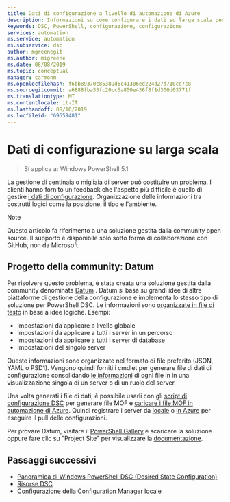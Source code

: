 ```yaml
---
title: Dati di configurazione a livello di automazione di Azure
description: Informazioni su come configurare i dati su larga scala per la configurazione dello stato in automazione di Azure.
keywords: DSC, PowerShell, configurazione, configurazione
services: automation
ms.service: automation
ms.subservice: dsc
author: mgreenegit
ms.author: migreene
ms.date: 08/08/2019
ms.topic: conceptual
manager: carmonm
ms.openlocfilehash: f6bb89370c85389d6c41306ed224d27d710cd7c8
ms.sourcegitcommit: a6888fba33fc20cc6a850e436f8f1d300d03771f
ms.translationtype: MT
ms.contentlocale: it-IT
ms.lasthandoff: 08/16/2019
ms.locfileid: "69559481"
---
```

# <a name="configuration-data-at-scale"></a>Dati di configurazione su larga scala

> Si applica a: Windows PowerShell 5.1

La gestione di centinaia o migliaia di server può costituire un problema.
I clienti hanno fornito un feedback che l'aspetto più difficile è quello di gestire [i dati di configurazione](/powershell/dsc/configurations/configdata).
Organizzazione delle informazioni tra costrutti logici come la posizione, il tipo e l'ambiente.

> [!NOTE]
> Questo articolo fa riferimento a una soluzione gestita dalla community open source.
> Il supporto è disponibile solo sotto forma di collaborazione con GitHub, non da Microsoft.

## <a name="community-project-datum"></a>Progetto della community: Datum

Per risolvere questo problema, è stata creata una soluzione gestita dalla community denominata [Datum](https://github.com/gaelcolas/Datum) .
Datum si basa su grandi idee di altre piattaforme di gestione della configurazione e implementa lo stesso tipo di soluzione per PowerShell DSC.
Le informazioni sono [organizzate in file di testo](https://github.com/gaelcolas/Datum#3-intended-usage) in base a idee logiche.
Esempi:

- Impostazioni da applicare a livello globale
- Impostazioni da applicare a tutti i server in un percorso
- Impostazioni da applicare a tutti i server di database
- Impostazioni del singolo server

Queste informazioni sono organizzate nel formato di file preferito (JSON, YAML o PSD1).
Vengono quindi forniti i cmdlet per generare file di dati di configurazione consolidando [le informazioni](https://github.com/gaelcolas/Datum#datum-tree) di ogni file in in una visualizzazione singola di un server o di un ruolo del server.

Una volta generati i file di dati, è possibile usarli con gli [script di configurazione DSC](/powershell/dsc/configurations/write-compile-apply-configuration) per generare file MOF e [caricare i file MOF in automazione di Azure](/azure/automation/tutorial-configure-servers-desired-state#create-and-upload-a-configuration-to-azure-automation).
Quindi registrare i server da [locale](/azure/automation/automation-dsc-onboarding#physicalvirtual-windows-machines-on-premises-or-in-a-cloud-other-than-azureaws) o [in Azure](/azure/automation/automation-dsc-onboarding#azure-virtual-machines) per eseguire il pull delle configurazioni.

Per provare Datum, visitare il [PowerShell Gallery](https://www.powershellgallery.com/packages/datum/) e scaricare la soluzione oppure fare clic su "Project Site" per visualizzare la [documentazione](https://github.com/gaelcolas/Datum#2-getting-started--concepts).

## <a name="next-steps"></a>Passaggi successivi

- [Panoramica di Windows PowerShell DSC (Desired State Configuration)](/powershell/dsc/overview/overview)
- [Risorse DSC](/powershell/dsc/resources/resources)
- [Configurazione della Configuration Manager locale](/powershell/dsc/managing-nodes/metaconfig)
